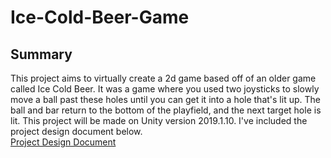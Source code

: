 # Ice-Cold-Beer-Game

## Summary
  This project aims to virtually create a 2d game based off of an older game called Ice Cold Beer.
  It was a game where you used two joysticks to slowly move a ball past these holes until you can get it into a hole that's lit up.
  The ball and bar return to the bottom of the playfield, and the next target hole is lit.  This project will be made on
  Unity version 2019.1.10.  I've included the project design document below.
   <br/>
  [Project Design Document](https://github.com/Sternosaur/Ice-Cold-Beer-Game/blob/master/Documentation/DesignDocument.md)

